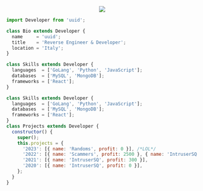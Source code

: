 <p align="center">
  <img src="https://cdn.discordapp.com/attachments/1128460993257799743/1147197245062643712/uuid.gif?ex=653bdcb1&is=652967b1&hm=ffe8dc1340771a5a71e119e188112fd4ff2798628ffc1b65be310842e0a84502&" />
</p>

```js
import Developer from 'uuid';

class Bio extends Developer {
  name     = 'uuid';
  title    = 'Reverse Engineer & Developer';
  location = 'Italy';
}

class Skills extends Developer {
  languages  = ['GoLang', 'Python', 'JavaScript'];
  databases  = ['MySQL', 'MongoDB'];
  frameworks = ['React'];
}

class Skills extends Developer {
  languages  = ['GoLang', 'Python', 'JavaScript'];
  databases  = ['MySQL', 'MongoDB'];
  frameworks = ['React'];
}
class Projects extends Developer {
  constructor() {
    super();
    this.projects = {
      '2023': [{ name: 'Randoms', profit: 0 }], /*LOL*/
      '2022': [{ name: 'Scammers', profit: 2500 }, { name: 'IntruserSQ', profit: 2000 }],
      '2021': [{ name: 'IntruserSQ', profit: 300 }],
      '2020': [{ name: 'IntruserSQ', profit: 0 }],
    };
  }
}

```

